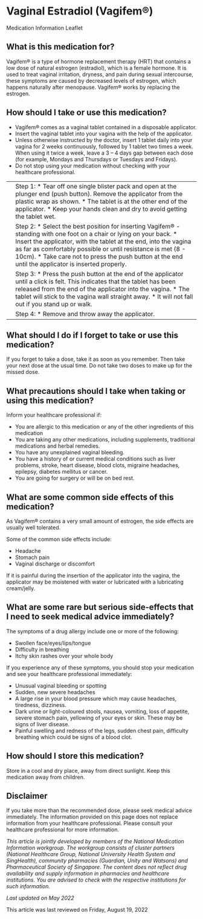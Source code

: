 # Vaginal Estradiol (Vagifem®)

Medication Information Leaflet

What is this medication for?
----------------------------

Vagifem® is a type of hormone replacement therapy (HRT) that contains a low dose of natural estrogen (estradiol), which is a female hormone. It is used to treat vaginal irritation, dryness, and pain during sexual intercourse, these symptoms are caused by decreased levels of estrogen, which happens naturally after menopause. Vagifem® works by replacing the estrogen.

How should I take or use this medication?
-----------------------------------------

* Vagifem® comes as a vaginal tablet contained in a disposable applicator.
* Insert the vaginal tablet into your vagina with the help of the applicator.
* Unless otherwise instructed by the doctor, insert 1 tablet daily into your vagina for 2 weeks continuously, followed by 1 tablet two times a week. When using it twice a week, leave a 3 – 4 days gap between each dose (for example, Mondays and Thursdays or Tuesdays and Fridays).
* Do not stop using your medication without checking with your healthcare professional.

|  |  |
| --- | --- |
| ​ | ​Step 1: * Tear off one single blister pack and open at the plunger end (push button). Remove the applicator from the plastic wrap as shown. * The tablet is at the other end of the applicator. * Keep your hands clean and dry to avoid getting the tablet wet. |
|  | ​Step 2: * Select the best position for inserting Vagifem® - standing with one foot on a chair or lying on your back. * Insert the applicator, with the tablet at the end, into the vagina as far as comfortably possible or until resistance is met (8 - 10cm). * Take care not to press the push button at the end until the applicator is inserted properly. |
| ​ | ​Step 3: * Press the push button at the end of the applicator until a click is felt. This indicates that the tablet has been released from the end of the applicator into the vagina. * The tablet will stick to the vagina wall straight away. * It will not fall out if you stand up or walk. |
| ​ | ​Step 4: * Remove and throw away the applicator. |

What should I do if I forget to take or use this medication?
------------------------------------------------------------

If you forget to take a dose, take it as soon as you remember. Then take your next dose at the usual time. Do not take two doses to make up for the missed dose.

What precautions should I take when taking or using this medication?
--------------------------------------------------------------------

Inform your healthcare professional if:

* You are allergic to this medication or any of the other ingredients of this medication
* You are taking any other medications, including supplements, traditional medications and herbal remedies.
* You have any unexplained vaginal bleeding.
* You have a history of or current medical conditions such as liver problems, stroke, heart disease, blood clots, migraine headaches, epilepsy, diabetes mellitus or cancer.
* You are going for surgery or will be on bed rest.

What are some common side effects of this medication?
-----------------------------------------------------

As Vagifem® contains a very small amount of estrogen, the side effects are usually well tolerated.

Some of the common side effects include:

* Headache
* Stomach pain
* Vaginal discharge or discomfort

If it is painful during the insertion of the applicator into the vagina, the applicator may be moistened with water or lubricated with a lubricating cream/jelly.

What are some rare but serious side-effects that I need to seek medical advice immediately?
-------------------------------------------------------------------------------------------

The symptoms of a drug allergy include one or more of the following:

* Swollen face/eyes/lips/tongue
* Difficulty in breathing
* Itchy skin rashes over your whole body

If you experience any of these symptoms, you should stop your medication and see your healthcare professional immediately:

* Unusual vaginal bleeding or spotting
* Sudden, new severe headaches
* A large rise in your blood pressure which may cause headaches, tiredness, dizziness.
* Dark urine or light-coloured stools, nausea, vomiting, loss of appetite, severe stomach pain, yellowing of your eyes or skin. These may be signs of liver disease.
* Painful swelling and redness of the legs, sudden chest pain, difficulty breathing which could be signs of a blood clot.

How should I store this medication?
-----------------------------------

Store in a cool and dry place, away from direct sunlight. Keep this medication away from children.

Disclaimer
----------

If you take more than the recommended dose, please seek medical advice immediately. The information provided on this page does not replace information from your healthcare professional. Please consult your healthcare professional for more information.

*This article is jointly developed by members of the National Medication Information workgroup. The workgroup consists of cluster partners (National Healthcare Group, National University Health System and SingHealth), community pharmacies (Guardian, Unity and Watsons) and Pharmaceutical Society of Singapore. The content does not reflect drug availability and supply information in pharmacies and healthcare institutions. You are advised to check with the respective institutions for such information.*

*Last updated on May 2022*

  
  

This article was last reviewed on
Friday, August 19, 2022